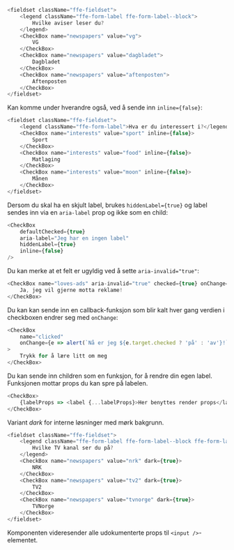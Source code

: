 ```js
<fieldset className="ffe-fieldset">
    <legend className="ffe-form-label ffe-form-label--block">
        Hvilke aviser leser du?
    </legend>
    <CheckBox name="newspapers" value="vg">
        VG
    </CheckBox>
    <CheckBox name="newspapers" value="dagbladet">
        Dagbladet
    </CheckBox>
    <CheckBox name="newspapers" value="aftenposten">
        Aftenposten
    </CheckBox>
</fieldset>
```

Kan komme under hverandre også, ved å sende inn `inline={false}`:

```js
<fieldset className="ffe-fieldset">
    <legend className="ffe-form-label">Hva er du interessert i?</legend>
    <CheckBox name="interests" value="sport" inline={false}>
        Sport
    </CheckBox>
    <CheckBox name="interests" value="food" inline={false}>
        Matlaging
    </CheckBox>
    <CheckBox name="interests" value="moon" inline={false}>
        Månen
    </CheckBox>
</fieldset>
```

Dersom du skal ha en skjult label, brukes `hiddenLabel={true}` og label sendes inn via en `aria-label` prop og ikke som en child:

```js
<CheckBox
    defaultChecked={true}
    aria-label="Jeg har en ingen label"
    hiddenLabel={true}
    inline={false}
/>
```

Du kan merke at et felt er ugyldig ved å sette `aria-invalid="true"`:

```js
<CheckBox name="loves-ads" aria-invalid="true" checked={true} onChange={f => f}>
    Ja, jeg vil gjerne motta reklame!
</CheckBox>
```

Du kan kan sende inn en callback-funksjon som blir kalt hver gang verdien i checkboxen endrer
seg med `onChange`:

```js
<CheckBox
    name="clicked"
    onChange={e => alert(`Nå er jeg ${e.target.checked ? 'på' : 'av'}!`)}
>
    Trykk for å lære litt om meg
</CheckBox>
```

Du kan sende inn children som en funksjon, for å rendre din egen label. Funksjonen mottar props
du kan spre på labelen.

```js
<CheckBox>
    {labelProps => <label {...labelProps}>Her benyttes render props</label>}
</CheckBox>
```

Variant _dark_ for interne løsninger med mørk bakgrunn.

```js { "props": { "className": "sb1ds-example-dark" } }
<fieldset className="ffe-fieldset">
    <legend className="ffe-form-label ffe-form-label--block ffe-form-label--dark">
        Hvilke TV kanal ser du på?
    </legend>
    <CheckBox name="newspapers" value="nrk" dark={true}>
        NRK
    </CheckBox>
    <CheckBox name="newspapers" value="tv2" dark={true}>
        TV2
    </CheckBox>
    <CheckBox name="newspapers" value="tvnorge" dark={true}>
        TVNorge
    </CheckBox>
</fieldset>        
```

Komponenten videresender alle udokumenterte props til `<input />`-elementet.
